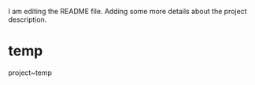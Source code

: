 I am editing the README file. Adding some more details about the project description.
# temp
project~temp
